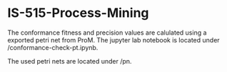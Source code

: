 # IS-515-Process-Mining

The conformance fitness and precision values are calulated using a exported petri net from ProM. The jupyter lab 
notebook is located under /conformance-check-pt.ipynb.

The used petri nets are located under /pn.